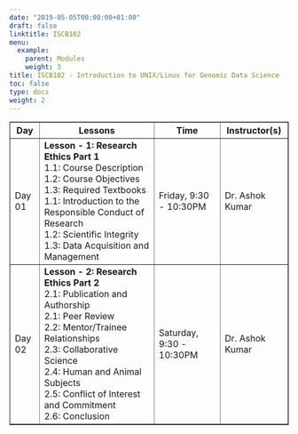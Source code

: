 ```yaml
---
date: "2019-05-05T00:00:00+01:00"
draft: false
linktitle: ISCB102
menu:
  example:
    parent: Modules
    weight: 3
title: ISCB102 - Introduction to UNIX/Linux for Genomic Data Science
toc: false
type: docs
weight: 2
---
```



<table border = "1">
        <tr>
            <th style="text-align:center">Day</th>
            <th style="text-align:center">Lessons</th>
            <th style="text-align:center">Time</th>
            <th style="text-align:center">Instructor(s)</th>
        </tr>
        <tr>
           <td>Day 01</td>
           <td>
           <b>Lesson - 1: Research Ethics Part 1</b> <br>
           1.1: Course Description<br/>
           1.2: Course Objectives<br/>
           1.3: Required Textbooks<br/>
           1.1: Introduction to the Responsible Conduct of Research <br/>
           1.2: Scientific Integrity <br>
           1.3: Data Acquisition and Management <br/>
           </td>
           <td>
            Friday, 9:30 - 10:30PM
           </td>
           <td> Dr. Ashok Kumar</td>
        </tr>
        <tr>
        <td>Day 02 </td>
        <td>
          <b>Lesson - 2: Research Ethics Part 2</b> <br>
          2.1: Publication and Authorship<br/>
          2.1: Peer Review<br/>
          2.2: Mentor/Trainee Relationships<br>
          2.3: Collaborative Science<br>
          2.4: Human and Animal Subjects<br>
          2.5: Conflict of Interest and Commitment<br>
          2.6: Conclusion<br>
        </td>
           <td>Saturday, 9:30 - 10:30PM</td>
           <td> Dr. Ashok Kumar</td>
        </tr>
 </table>
